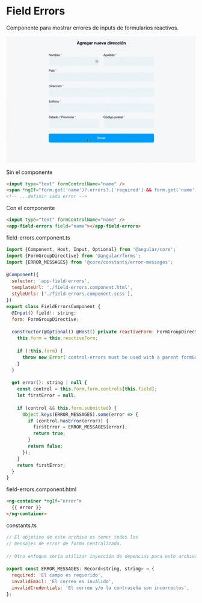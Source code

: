 # Field Errors

Componente para mostrar errores de inputs de formularios reactivos.

<div align="center">
  <img src="../.static/field-errors.gif" alt="Field errors">
</div>

Sin el componente
```html
<input type="text" formControlName="name" />
<span *ngIf="form.get('name')?.errors?.['required'] && form.get('name')?.touched">El campo es requerido</span>
<!-- ...definir cada error -->
```

Con el componente
```html
<input type="text" formControlName="name" />
<app-field-errors field="name"></app-field-errors>
```

field-errors.component.ts
```js
import {Component, Host, Input, Optional} from '@angular/core';
import {FormGroupDirective} from '@angular/forms';
import {ERROR_MESSAGES} from '@core/constants/error-messages';

@Component({
  selector: 'app-field-errors',
  templateUrl: './field-errors.component.html',
  styleUrls: ['./field-errors.component.scss'],
})
export class FieldErrorsComponent {
  @Input() field!: string;
  form: FormGroupDirective;

  constructor(@Optional() @Host() private reactiveForm: FormGroupDirective) {
    this.form = this.reactiveForm;

    if (!this.form) {
      throw new Error('control-errors must be used with a parent formGroup directive');
    }
  }

  get error(): string | null {
    const control = this.form.form.controls[this.field];
    let firstError = null;

    if (control && this.form.submitted) {
      Object.keys(ERROR_MESSAGES).some(error => {
        if (control.hasError(error)) {
          firstError = ERROR_MESSAGES[error];
          return true;
        }
        return false;
      });
    }
    return firstError;
  }
}
```

field-errors.component.html
```html
<ng-container *ngIf="error">
  {{ error }}
</ng-container>
```

constants.ts
```js
// El objetivo de este archivo es tener todos los 
// mensajes de error de forma centralizada.

// Otro enfoque sería utilizar inyección de depencias para este archivo.

export const ERROR_MESSAGES: Record<string, string> = {
  required: 'El campo es requerido',
  invalidEmail: 'El correo es inválido',
  invalidCredentials: 'El correo y/o la contraseña son incorrectos',
};
```